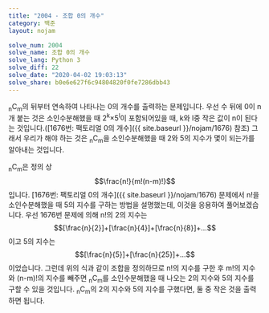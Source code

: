 ```yaml
---
title: "2004 - 조합 0의 개수"
category: 백준
layout: nojam

solve_num: 2004
solve_name: 조합 0의 개수
solve_lang: Python 3
solve_diff: 22
solve_date: "2020-04-02 19:03:13"
solve_share: b0e6e627f6c94804820f0fe7286dbb43
---
```


<sub>n</sub>C<sub>m</sub>의 뒤부터 연속하여 나타나는 0의 개수를 출력하는 문제입니다. 우선 수 뒤에 0이 n개 붙는 것은 소인수분해했을 때 2<sup>k</sup>×5<sup>l</sup>이 포함되어있을 때, k와 l중 작은 값이 n이 된다는 것입니다.([1676번: 팩토리얼 0의 개수]({{ site.baseurl }}/nojam/1676) 참조) 그래서 우리가 해야 하는 것은 <sub>n</sub>C<sub>m</sub>을 소인수분해했을 때 2와 5의 지수가 몇이 되는가를 알아내는 것입니다.

<sub>n</sub>C<sub>m</sub>은 정의 상 $$\frac{n!}{m!(n-m)!}$$입니다. [1676번: 팩토리얼 0의 개수]({{ site.baseurl }}/nojam/1676) 문제에서 n!을 소인수분해했을 때 5의 지수를 구하는 방법을 설명했는데, 이것을 응용하여 풀어보겠습니다. 우선 1676번 문제에 의해 n!의 2의 지수는 $$[\frac{n}{2}]+[\frac{n}{4}]+[\frac{n}{8}]+...$$이고 5의 지수는 $$[\frac{n}{5}]+[\frac{n}{25}]+...$$이었습니다. 그런데 위의 식과 같이 조합을 정의하므로 n!의 지수를 구한 후 m!의 지수와 (n-m)!의 지수를 빼주면 <sub>n</sub>C<sub>m</sub>를 소인수분해했을 때 나오는 2의 지수와 5의 지수를 구할 수 있을 것입니다. <sub>n</sub>C<sub>m</sub>의 2의 지수와 5의 지수를 구했다면, 둘 중 작은 것을 출력하면 됩니다.
